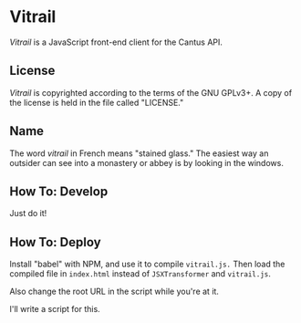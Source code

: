 Vitrail
======

*Vitrail* is a JavaScript front-end client for the Cantus API.

License
-------

*Vitrail* is copyrighted according to the terms of the GNU GPLv3+. A copy of the license is held in
the file called "LICENSE."

Name
----

The word *vitrail* in French means "stained glass." The easiest way an outsider can see into a
monastery or abbey is by looking in the windows.

How To: Develop
---------------

Just do it!

How To: Deploy
--------------

Install "babel" with NPM, and use it to compile ``vitrail.js.`` Then load the compiled file in
``index.html`` instead of ``JSXTransformer`` and ``vitrail.js``.

Also change the root URL in the script while you're at it.

I'll write a script for this.
